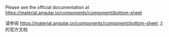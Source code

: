Please see the official documentation at https://material.angular.io/components/component/bottom-sheet

请参阅 https://material.angular.cn/components/component/bottom-sheet 上的官方文档

